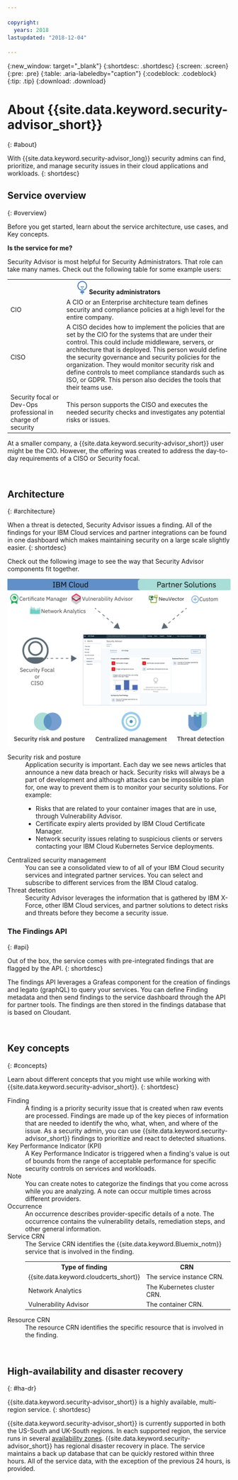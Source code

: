 ```yaml
---

copyright:
  years: 2018
lastupdated: "2018-12-04"

---
```


{:new_window: target="_blank"}
{:shortdesc: .shortdesc}
{:screen: .screen}
{:pre: .pre}
{:table: .aria-labeledby="caption"}
{:codeblock: .codeblock}
{:tip: .tip}
{:download: .download}

# About {{site.data.keyword.security-advisor_short}}
{: #about}

With {{site.data.keyword.security-advisor_long}} security admins can find, prioritize, and manage security issues in their cloud applications and workloads.
{: shortdesc}

## Service overview
{: #overview}

Before you get started, learn about the service architecture, use cases, and Key concepts.

**Is the service for me?**

Security Advisor is most helpful for Security Administrators. That role can take many names. Check out the following table for some example users:

<table>
  <tr>
    <th colspan=2><img src="images/idea.png" alt="light bulb icon"/> Security administrators</th>
  </tr>
  <tr>
    <td>CIO</td>
    <td>A CIO or an Enterprise architecture team defines security and compliance policies at a high level for the entire company.</td>
  </tr>
  <tr>
    <td>CISO</td>
    <td>A CISO decides how to implement the policies that are set by the CIO for the systems that are under their control. This could include middleware, servers, or architecture that is deployed. This person would define the security governance and security policies for the organization. They would monitor security risk and define controls to meet compliance standards such as ISO, or GDPR. This person also decides the tools that their teams use.</td>
  </tr>
  <tr>
    <td>Security focal or Dev-Ops professional in charge of security</td>
    <td>This person supports the CISO and executes the needed security checks and investigates any potential risks or issues. </td>
  </tr>
</table>

At a smaller company, a {{site.data.keyword.security-advisor_short}} user might be the CIO. However, the offering was created to address the day-to-day requirements of a CISO or Security focal.


</br>

## Architecture
{: #architecture}

When a threat is detected, Security Advisor issues a finding. All of the findings for your IBM Cloud services and partner integrations can be found in one dashboard which makes maintaining security on a large scale slightly easier.
{: shortdesc}

Check out the following image to see the way that Security Advisor components fit together.

![{{site.data.keyword.security-advisor_short}} architecture](images/architecture.png)


<dl>
  <dt>Security risk and posture</dt>
    <dd>Application security is important. Each day we see news articles that announce a new data breach or hack. Security risks will always be a part of development and although attacks can be impossible to plan for, one way to prevent them is to monitor your security solutions. For example:
    <ul><li>Risks that are related to your container images that are in use, through Vulnerability Advisor.</li>
    <li>Certificate expiry alerts provided by IBM Cloud Certificate Manager.</li>
    <li>Network security issues relating to suspicious clients or servers contacting your IBM Cloud Kubernetes Service deployments.</li></ul></dd>
  <dt>Centralized security management</dt>
    <dd>You can see a consolidated view to of all of your IBM Cloud security services and integrated partner services. You can select and subscribe to different services from the IBM Cloud catalog.</dd>
  <dt>Threat detection</dt>
    <dd>Security Advisor leverages the information that is gathered by IBM X-Force, other IBM Cloud services, and partner solutions to detect risks and threats before they become a security issue.</dd>
</dl>


### The Findings API
{: #api}

Out of the box, the service comes with pre-integrated findings that are flagged by the API.
{: shortdesc}

The findings API leverages a Grafeas component for the creation of findings and legato (graphQL) to query your services. You can define Finding metadata and then send findings to the service dashboard through the API for partner tools. The findings are then stored in the findings database that is based on Cloudant.

</br>

## Key concepts
{: #concepts}

Learn about different concepts that you might use while working with {{site.data.keyword.security-advisor_short}}.
{: shortdesc}

<dl>
  <dt>Finding</dt>
    <dd>A finding is a priority security issue that is created when raw events are processed. Findings are made up of the key pieces of information that are needed to identify the who, what, when, and where of the issue. As a security admin, you can use {{site.data.keyword.security-advisor_short}} findings to prioritize and react to detected situations.</dd>
  <dt>Key Performance Indicator (KPI)</dt>
    <dd>A Key Performance Indicator is triggered when a finding's value is out of bounds from the range of acceptable performance for specific security controls on services and workloads.</dd>
  <dt>Note</dt>
    <dd>You can create notes to categorize the findings that you come across while you are analyzing. A note can occur multiple times across different providers.</dd>
  <dt>Occurrence</dt>
    <dd>An occurrence describes provider-specific details of a note. The occurrence contains the vulnerability details, remediation steps, and other general information.</dd>
  <dt>Service CRN</dt>
    <dd>The Service CRN identifies the {{site.data.keyword.Bluemix_notm}} service that is involved in the finding.</br>
    <table>
      <tr>
        <th>Type of finding</th>
        <th>CRN</th>
      </tr>
      <tr>
        <td>{{site.data.keyword.cloudcerts_short}}</td>
        <td>The service instance CRN.</td>
      </tr>
      <tr>
        <td>Network Analytics</td>
        <td>The Kubernetes cluster CRN.</td>
      </tr>
      <tr>
        <td>Vulnerability Advisor</td>
        <td>The container CRN.</td>
      </tr>
    </table></dd>
  <dt>Resource CRN</dt>
    <dd>The resource CRN identifies the specific resource that is involved in the finding.</dd>
</dl>

</br>

## High-availability and disaster recovery
{: #ha-dr}

{{site.data.keyword.security-advisor_short}} is a highly available, multi-region service.
{: shortdesc}

{{site.data.keyword.security-advisor_short}} is currently supported in both the US-South and UK-South regions. In each supported region, the service runs in several [availability zones](https://www.ibm.com/blogs/bluemix/2018/06/improving-app-availability-multizone-clusters/). {{site.data.keyword.security-advisor_short}} has regional disaster recovery in place. The service maintains a back up database that can be quickly restored within three hours. All of the service data, with the exception of the previous 24 hours, is provided.

</br>
</br>
